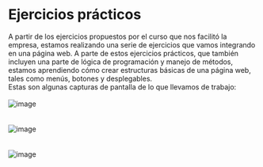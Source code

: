 # Ejercicios prácticos
A partir de los ejercicios propuestos por el curso que nos facilitó la empresa, estamos realizando una serie de ejercicios que vamos integrando en una página web. A parte de estos ejercicios prácticos, que también incluyen una parte de lógica de programación y manejo de métodos, estamos aprendiendo cómo crear estructuras básicas de una página web, tales como menús, botones y desplegables.
<br>
Estas son algunas capturas de pantalla de lo que llevamos de trabajo:
<br><br>
![image](https://github.com/jrodriguezc160/Dual_Javier/assets/131864274/86340510-cd27-4660-9e42-c75aa870c5c1)
<br><br><br>
![image](https://github.com/jrodriguezc160/Dual_Javier/assets/131864274/a39d8b3e-91fd-4817-b9f3-cc7b18c6b5db)
<br><br><br>
![image](https://github.com/jrodriguezc160/Dual_Javier/assets/131864274/38a02f80-0c6c-41a8-ad22-d2997c62d693)

